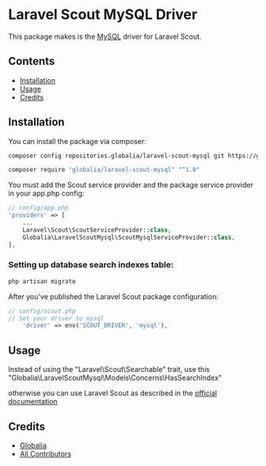 # Laravel Scout MySQL Driver

This package makes is the [MySQL](https://www.mysql.com/) driver for Laravel Scout.

## Contents

- [Installation](#installation)
- [Usage](#usage)
- [Credits](#credits)

## Installation

You can install the package via composer:

```bash
composer config repositories.globalia/laravel-scout-mysql git https://github.com/globalia/laravel-scout-mysql.git

composer require "globalia/laravel-scout-mysql" "^1.0"
```

You must add the Scout service provider and the package service provider in your app.php config:

```php
// config/app.php
'providers' => [
    ...
    Laravel\Scout\ScoutServiceProvider::class,
    Globalia\LaravelScoutMysql\ScoutMysqlServiceProvider::class,
],
```
### Setting up database search indexes table:

```php
php artisan migrate
```

After you've published the Laravel Scout package configuration:

```php
// config/scout.php
// Set your driver to mysql
    'driver' => env('SCOUT_DRIVER', 'mysql'),
```

## Usage

Instead of using the "Laravel\Scout\Searchable" trait, use this "Globalia\LaravelScoutMysql\Models\Concerns\HasSearchIndex"

otherwise you can use Laravel Scout as described in the [official documentation](https://laravel.com/docs/5.4/scout)

## Credits

- [Globalia](https://github.com/globalia)
- [All Contributors](../../contributors)
